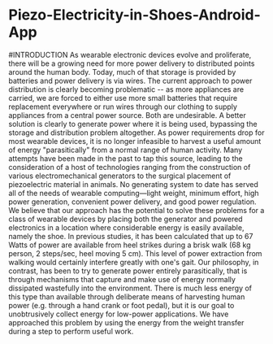 # Piezo-Electricity-in-Shoes-Android-App
#INTRODUCTION
As wearable electronic devices evolve and proliferate, there will be a growing need for more power
delivery to distributed points around the human body. Today, much of that storage is provided by
batteries and power delivery is via wires. The current approach to power distribution is clearly
becoming problematic -- as more appliances are carried, we are forced to either use more small
batteries that require replacement everywhere or run wires through our clothing to supply appliances
from a central power source. Both are undesirable. A better solution is clearly to generate power where
it is being used, bypassing the storage and distribution problem altogether. As power requirements
drop for most wearable devices, it is no longer infeasible to harvest a useful amount of energy
&quot;parasitically&quot; from a normal range of human activity.
Many attempts have been made in the past to tap this source, leading to the consideration of a host of
technologies ranging from the construction of various electromechanical generators to the surgical
placement of piezoelectric material in animals. No generating system to date has served all of the needs
of wearable computing—light weight, minimum effort, high power generation, convenient power
delivery, and good power regulation. We believe that our approach has the potential to solve these
problems for a class of wearable devices by placing both the generator and powered electronics in a
location where considerable energy is easily available, namely the shoe.
In previous studies, it has been calculated that up to 67 Watts of power are available from heel strikes
during a brisk walk (68 kg person, 2 steps/sec, heel moving 5 cm). This level of power extraction from
walking would certainly interfere greatly with one&#39;s gait. Our philosophy, in contrast, has been to try to
generate power entirely parasitically, that is through mechanisms that capture and make use of energy
normally dissipated wastefully into the environment. There is much less energy of this type than
available through deliberate means of harvesting human power (e.g. through a hand crank or foot
pedal), but it is our goal to unobtrusively collect energy for low-power applications. We have
approached this problem by using the energy from the weight transfer during a step to perform useful
work.
